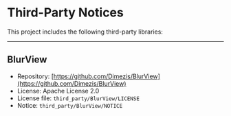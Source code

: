 # Third-Party Notices

This project includes the following third-party libraries:

---

## BlurView

- Repository: [https://github.com/Dimezis/BlurView](https://github.com/Dimezis/BlurView)
- License: Apache License 2.0
- License file: `third_party/BlurView/LICENSE`
- Notice: `third_party/BlurView/NOTICE`
